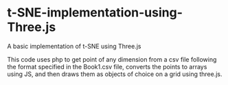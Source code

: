 # t-SNE-implementation-using-Three.js
A basic implementation of t-SNE using Three.js

This code uses php to get point of any dimension from a csv file following the format specified in the Book1.csv file, converts the points to arrays using JS, and then draws them as objects of choice on a grid using three.js.
